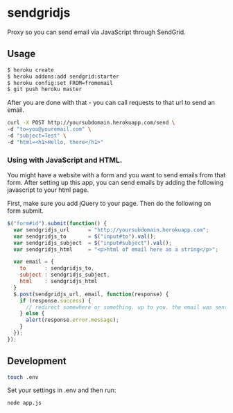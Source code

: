 # sendgridjs

Proxy so you can send email via JavaScript through SendGrid.

## Usage 

```bash
$ heroku create
$ heroku addons:add sendgrid:starter
$ heroku config:set FROM=fromemail
$ git push heroku master
```

After you are done with that - you can call requests to that url to send an email.

```bash
curl -X POST http://yoursubdomain.herokuapp.com/send \
-d "to=you@youremail.com" \
-d "subject=Test" \
-d "html=<h1>Hello, there</h1>"
```

### Using with JavaScript and HTML.

You might have a website with a form and you want to send emails from that form. After setting up this app, you can send emails by adding the following javascript to your html page.

First, make sure you add jQuery to your page. Then do the following on form submit.

```javascript
$("form#id").submit(function() {
  var sendgridjs_url      = "http://yoursubdomain.herokuapp.com";
  var sendgridjs_to       = $("input#to").val();
  var sendgridjs_subject  = $("input#subject").val();
  var sendgridjs_html     = "<p>html of email here as a string</p>";

  var email = {
    to      : sendgridjs_to, 
    subject : sendgridjs_subject,
    html    : sendgridjs_html
  }
  $.post(sendgridjs_url, email, function(response) {
    if (response.success) {
      // redirect somewhere or something. up to you. the email was sent successfully.
    } else {
      alert(response.error.message);
    }
  });
});
```

## Development

```bash
touch .env
```

Set your settings in .env and then run:

```bash
node app.js
```
